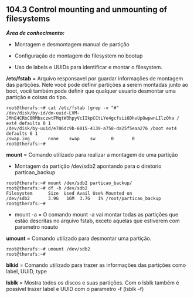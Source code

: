 ## **104.3 Control mounting and unmounting of filesystems**

***Área de conhecimento:***

* Montagem e desmontagem manual de partição

* Configuração de montagem do filesystem no bootup

* Uso de labels e UUIDs para identificar e montar o filesystem.

**/etc/fstab** = Arquivo responsavel por guardar informações de montagem das partições. Nele você pode definir partições a serem montadas junto ao boot, você também pode definir que qualquer usuario desmontar uma partição e coisas do tipo. 
```
root@therafs:~# cat /etc/fstab |grep -v "#"
/dev/disk/by-id/dm-uuid-LVM-JMhE4CRbC0RMbsczwtFMqtW3hpyVcIIkpCCtLYe4gcfsii6DhvUpOwpwnLIlzOha / ext4 defaults 0 1
/dev/disk/by-uuid/e706dc9b-6015-4139-a758-da25f5eaa276 /boot ext4 defaults 0 1
/swap.img       none    swap    sw      0       0
root@therafs:~#
```
**mount** = Comando utilizado para realizar a montagem de uma partição
* Montagem da partição /dev/sdb2 apontando para o diretorio particao_backup
```
root@therafs:~# mount /dev/sdb2 particao_backup/
root@therafs:~# df -h /dev/sdb2
Filesystem      Size  Used Avail Use% Mounted on
/dev/sdb2       3.9G   16M  3.7G   1% /root/particao_backup
root@therafs:~#
```
* mount -a = O comando mount -a vai montar todas as partições que estão descritas no arquivo fstab, exceto aquelas que estiverem com parametro noauto 

**umount** = Comando utilizado para desmontar uma partição.
```
root@therafs:~# umount /dev/sdb2
root@therafs:~#
```

**blkid** = Comando utilizado para trazer as informações das partições como label, UUID, type

**lsblk** = Mostra todos os discos e suas partições. Com o lsblk também é possível trazer label e UUID com o parametro -f (lsblk -f)